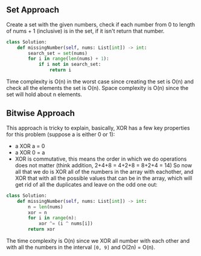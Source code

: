 ## Set Approach
Create a set with the given numbers, check if each number from 0 to length of nums + 1 (inclusive) is in the set, if it isn't return that number.
``` python
class Solution:
    def missingNumber(self, nums: List[int]) -> int:
        search_set = set(nums)
        for i in range(len(nums) + 1):
            if i not in search_set:
                return i
```
Time complexity is O(n) in the worst case since creating the set is O(n) and check all the elements the set is O(n). Space complexity is O(n) since the set will hold about n elements.

## Bitwise Approach
This approach is tricky to explain, basically, XOR has a few key properties for this problem (suppose a is either 0 or 1):
- a XOR a = 0
- a XOR 0 = a
- XOR is commutative, this means the order in which we do operations does not matter (think addition, 2+4+8 = 4+2+8 = 8+2+4 = 14)
So now all that we do is XOR all of the numbers in the array with eachother, and XOR that with all the possible values that can be in the array, which will get rid of all the duplicates and leave on the odd one out:
``` python
class Solution:
    def missingNumber(self, nums: List[int]) -> int:
        n = len(nums)
        xor = n
        for i in range(n):
            xor ^= (i ^ nums[i])
        return xor
```
The time complexity is O(n) since we XOR all number with each other and with all the numbers in the interval `[0, 9]` and O(2n) = O(n). 
